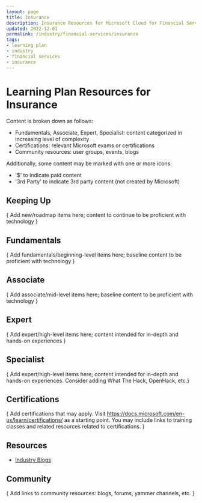```yaml
---
layout: page
title: Insurance
description: Insurance Resources for Microsoft Cloud for Financial Services
updated: 2022-12-01
permalink: /industry/financial-services/insurance
tags:
- learning plan
- industry
- financial services
- insurance
---
```


# Learning Plan Resources for Insurance

Content is broken down as follows:
* Fundamentals, Associate, Expert, Specialist: content categorized in increasing level of complexity
* Certifications: relevant Microsoft exams or certifications
* Community resources: user groups, events, blogs

Additionally, some content may be marked with one or more icons:
* '$' to indicate paid content
* '3rd Party' to indicate 3rd party content (not created by Microsoft)

## Keeping Up

{ Add new/roadmap items here; content to continue to be proficient with technology }

## Fundamentals

{ Add fundamentals/beginning-level items here; baseline content to be proficient with technology }

## Associate

{ Add associate/mid-level items here; baseline content to be proficient with technology }


## Expert

{ Add expert/high-level items here; content intended for in-depth and hands-on experiences }


## Specialist

{ Add expert/high-level items here; content intended for in-depth and hands-on experiences.  Consider adding What The Hack, OpenHack, etc.}


## Certifications

{ Add certifications that may apply. Visit https://docs.microsoft.com/en-us/learn/certifications/ as a starting point.  You may include links to training classes and related resources related to certifications.  }

## Resources

* [Industry Blogs](https://cloudblogs.microsoft.com/industry-blog/)


## Community

{ Add links to community resources: blogs, forums, yammer channels, etc. }
